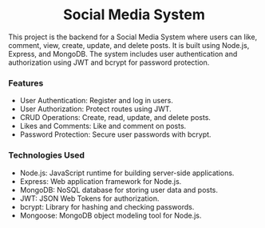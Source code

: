 <h1 align='center'>Social Media System</h1>

This project is the backend for a Social Media System where users can like, comment, view, create, update, and delete posts. It is built using Node.js, Express, and MongoDB. The system includes user authentication and authorization using JWT and bcrypt for password protection.

<h3>Features</h3>

- User Authentication: Register and log in users.
- User Authorization: Protect routes using JWT.
- CRUD Operations: Create, read, update, and delete posts.
- Likes and Comments: Like and comment on posts.
- Password Protection: Secure user passwords with bcrypt.

<h3>Technologies Used</h3>

- Node.js: JavaScript runtime for building server-side applications.
- Express: Web application framework for Node.js.
- MongoDB: NoSQL database for storing user data and posts.
- JWT: JSON Web Tokens for authorization.
- bcrypt: Library for hashing and checking passwords.
- Mongoose: MongoDB object modeling tool for Node.js.
